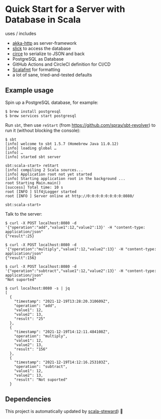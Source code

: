 # Quick Start for a Server with Database in Scala

uses / includes

* [akka-http](https://github.com/akka/akka-http) as server-framework
* [slick](https://github.com/slick/slick/) to access the database
* [circe](https://github.com/circe/circe) to serialize to JSON and back
* PostgreSQL as Database
* GitHub Actions and CircleCI definition for CI/CD
* [Scalafmt](https://scalameta.org/scalafmt/) for formatting
* a lot of sane, tried-and-tested defaults

## Example usage

Spin up a PostgreSQL database, for example:

```shell
$ brew install postgresql
$ brew services start postgresql
```

Run `sbt`, then use `reStart` (from https://github.com/spray/sbt-revolver) to run it (without blocking the console):

```shell
$ sbt
[info] welcome to sbt 1.5.7 (Homebrew Java 11.0.12)
[info] loading global …
[info] …
[info] started sbt server

sbt:scala-start> reStart
[info] compiling 2 Scala sources...
[info] Application root not yet started
[info] Starting application root in the background ...
root Starting Main.main()
[success] Total time: 10 s
root [INFO ] Slf4jLogger started
root [INFO ] Server online at http://0:0:0:0:0:0:0:0:8080/

sbt:scala-start>
```

Talk to the server:

```shell
$ curl -X POST localhost:8080 -d '{"operation":"add","value1":12,"value2":13}' -H "content-type: application/json"
{"result":25}

$ curl -X POST localhost:8080 -d '{"operation":"multiply","value1":12,"value2":13}' -H "content-type: application/json"
{"result":156}

$ curl -X POST localhost:8080 -d '{"operation":"subtract","value1":12,"value2":13}' -H "content-type: application/json"
"Not suported"

$ curl localhost:8080 -s | jq
[
  {
    "timestamp": "2021-12-19T13:28:20.310609Z",
    "operation": "add",
    "value1": 12,
    "value2": 13,
    "result": "25"
  },
  {
    "timestamp": "2021-12-19T14:12:11.484108Z",
    "operation": "multiply",
    "value1": 12,
    "value2": 13,
    "result": "156"
  },
  {
    "timestamp": "2021-12-19T14:12:16.253103Z",
    "operation": "subtract",
    "value1": 12,
    "value2": 13,
    "result": "Not suported"
  }
```

## Dependencies

This project is automatically updated by [scala-steward](https://github.com/fthomas/scala-steward)) 🚀
